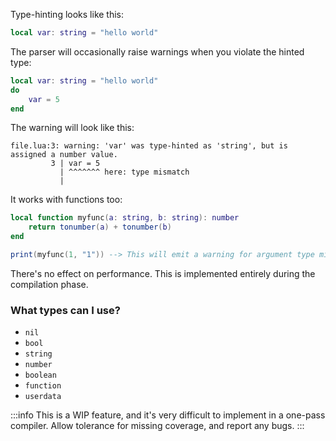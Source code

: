 Type-hinting looks like this:
```lua showLineNumbers
local var: string = "hello world"
```
The parser will occasionally raise warnings when you violate the hinted type:
```lua showLineNumbers
local var: string = "hello world"
do
    var = 5
end
```
The warning will look like this:
```
file.lua:3: warning: 'var' was type-hinted as 'string', but is assigned a number value.
         3 | var = 5
           | ^^^^^^^ here: type mismatch
           |
```
It works with functions too:
```lua showLineNumbers
local function myfunc(a: string, b: string): number
    return tonumber(a) + tonumber(b)
end

print(myfunc(1, "1")) --> This will emit a warning for argument type mismatch.
```
There's no effect on performance. This is implemented entirely during the compilation phase.
### What types can I use?
- `nil`
- `bool`
- `string`
- `number`
- `boolean`
- `function`
- `userdata`

:::info
This is a WIP feature, and it's very difficult to implement in a one-pass compiler. Allow tolerance for missing coverage, and report any bugs.
:::
